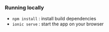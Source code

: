 

### Running locally
- `npm install` : install build dependencies
- `ionic serve` : start the app on your browser


